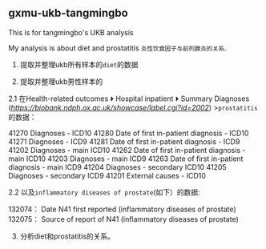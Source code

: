 ## gxmu-ukb-tangmingbo

This is for tangmingbo's UKB analysis

My analysis is about diet and prostatitis `炎性饮食因子与前列腺炎的关系`.

1. 提取并整理ukb所有样本的`diet`的数据

2. 提取并整理ukb男性样本的
   
2.1 在Health-related outcomes ⏵ Hospital inpatient ⏵ Summary Diagnoses (*https://biobank.ndph.ox.ac.uk/showcase/label.cgi?id=2002*)
	>`prostatitis`的数据：
 
 41270	Diagnoses - ICD10
 41280	Date of first in-patient diagnosis - ICD10
 41271	Diagnoses - ICD9
 41281	Date of first in-patient diagnosis - ICD9
 41202	Diagnoses - main ICD10
 41262	Date of first in-patient diagnosis - main ICD10
 41203	Diagnoses - main ICD9
 41263	Date of first in-patient diagnosis - main ICD9
 41204	Diagnoses - secondary ICD10
 41205	Diagnoses - secondary ICD9
 41201	External causes - ICD10
 
2.2 以及`inflammatory diseases of prostate`(如下）的数据:

 132074：	Date N41 first reported (inflammatory diseases of prostate)
 132075：	Source of report of N41 (inflammatory diseases of prostate)


3. 分析diet和prostatitis的关系。
